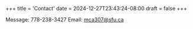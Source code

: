 +++
title = 'Contact'
date = 2024-12-27T23:43:24-08:00
draft = false
+++


Message: 778-238-3427
Email: mca307@sfu.ca 
